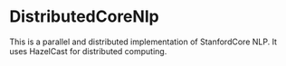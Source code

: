 DistributedCoreNlp
==================

This is a parallel and distributed implementation of StanfordCore NLP. It uses HazelCast for distributed computing.
